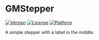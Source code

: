 # GMStepper
[![Version](https://img.shields.io/cocoapods/v/GMStepper.svg?style=flat)](http://cocoapods.org/pods/GMStepper)
[![License](https://img.shields.io/cocoapods/l/GMStepper.svg?style=flat)](http://cocoapods.org/pods/GMStepper)
[![Platform](https://img.shields.io/cocoapods/p/GMStepper.svg?style=flat)](http://cocoapods.org/pods/GMStepper)

A simple stepper with a label in the middle.

